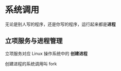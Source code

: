 # 系统调用

无论是别人写的程序，还是你写的程序，运行起来都是**进程**

## 立项服务与进程管理

立项服务对应 Linux 操作系统中的 **创建进程**

创建进程的系统调用叫 fork 

